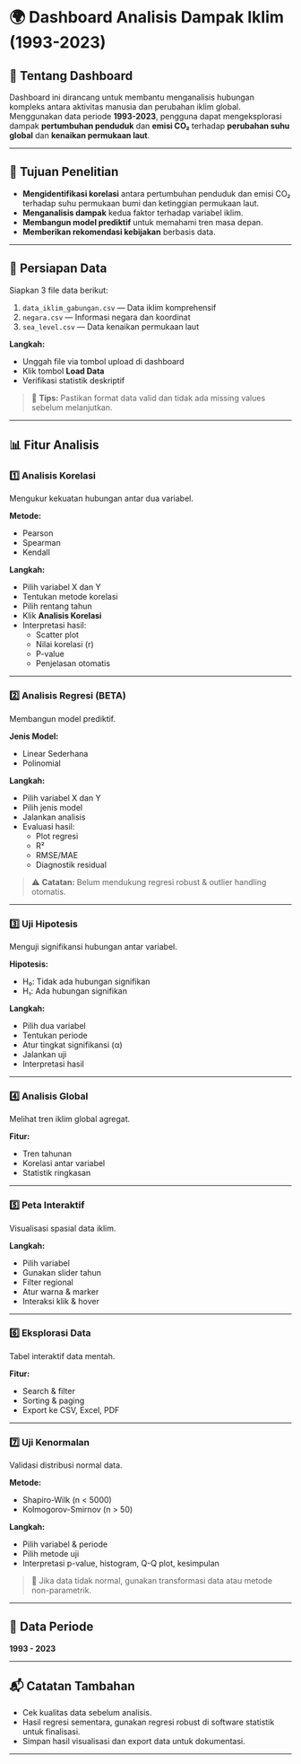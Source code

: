 # 🌍 Dashboard Analisis Dampak Iklim (1993-2023)

## 📖 Tentang Dashboard

Dashboard ini dirancang untuk membantu menganalisis hubungan kompleks antara aktivitas manusia dan perubahan iklim global.  
Menggunakan data periode **1993-2023**, pengguna dapat mengeksplorasi dampak **pertumbuhan penduduk** dan **emisi CO₂** terhadap **perubahan suhu global** dan **kenaikan permukaan laut**.

---

## 🎯 Tujuan Penelitian

- **Mengidentifikasi korelasi** antara pertumbuhan penduduk dan emisi CO₂ terhadap suhu permukaan bumi dan ketinggian permukaan laut.
- **Menganalisis dampak** kedua faktor terhadap variabel iklim.
- **Membangun model prediktif** untuk memahami tren masa depan.
- **Memberikan rekomendasi kebijakan** berbasis data.

---

## 📂 Persiapan Data

Siapkan 3 file data berikut:

1. `data_iklim_gabungan.csv` — Data iklim komprehensif
2. `negara.csv` — Informasi negara dan koordinat
3. `sea_level.csv` — Data kenaikan permukaan laut

**Langkah:**
- Unggah file via tombol upload di dashboard
- Klik tombol **Load Data**
- Verifikasi statistik deskriptif

> 📌 **Tips:** Pastikan format data valid dan tidak ada missing values sebelum melanjutkan.

---

## 📊 Fitur Analisis

### 1️⃣ Analisis Korelasi  
Mengukur kekuatan hubungan antar dua variabel.

**Metode:**
- Pearson
- Spearman
- Kendall

**Langkah:**
- Pilih variabel X dan Y
- Tentukan metode korelasi
- Pilih rentang tahun
- Klik **Analisis Korelasi**
- Interpretasi hasil:
  - Scatter plot
  - Nilai korelasi (r)
  - P-value
  - Penjelasan otomatis

---

### 2️⃣ Analisis Regresi (BETA)  
Membangun model prediktif.

**Jenis Model:**
- Linear Sederhana
- Polinomial

**Langkah:**
- Pilih variabel X dan Y
- Pilih jenis model
- Jalankan analisis
- Evaluasi hasil:
  - Plot regresi
  - R²
  - RMSE/MAE
  - Diagnostik residual

> ⚠️ **Catatan:** Belum mendukung regresi robust & outlier handling otomatis.

---

### 3️⃣ Uji Hipotesis  
Menguji signifikansi hubungan antar variabel.

**Hipotesis:**
- H₀: Tidak ada hubungan signifikan
- H₁: Ada hubungan signifikan

**Langkah:**
- Pilih dua variabel
- Tentukan periode
- Atur tingkat signifikansi (α)
- Jalankan uji
- Interpretasi hasil

---

### 4️⃣ Analisis Global  
Melihat tren iklim global agregat.

**Fitur:**
- Tren tahunan
- Korelasi antar variabel
- Statistik ringkasan

---

### 5️⃣ Peta Interaktif  
Visualisasi spasial data iklim.

**Langkah:**
- Pilih variabel
- Gunakan slider tahun
- Filter regional
- Atur warna & marker
- Interaksi klik & hover

---

### 6️⃣ Eksplorasi Data  
Tabel interaktif data mentah.

**Fitur:**
- Search & filter
- Sorting & paging
- Export ke CSV, Excel, PDF

---

### 7️⃣ Uji Kenormalan  
Validasi distribusi normal data.

**Metode:**
- Shapiro-Wilk (n < 5000)
- Kolmogorov-Smirnov (n > 50)

**Langkah:**
- Pilih variabel & periode
- Pilih metode uji
- Interpretasi p-value, histogram, Q-Q plot, kesimpulan

> 📌 Jika data tidak normal, gunakan transformasi data atau metode non-parametrik.

---

## 📅 Data Periode  
**1993 - 2023**

---

## 📬 Catatan Tambahan

- Cek kualitas data sebelum analisis.
- Hasil regresi sementara, gunakan regresi robust di software statistik untuk finalisasi.
- Simpan hasil visualisasi dan export data untuk dokumentasi.

---

